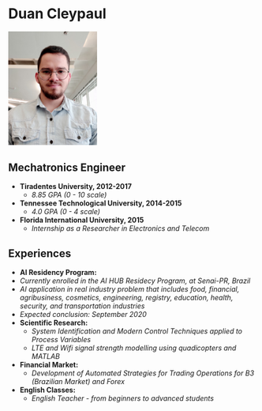 # Duan Cleypaul

<img src="self_down-1mb.jpg" width="180">

## Mechatronics Engineer
* **Tiradentes University, 2012-2017**
  * *8.85 GPA (0 - 10 scale)*
* **Tennessee Technological University, 2014-2015**
  * *4.0 GPA (0 - 4 scale)*
* **Florida International University, 2015**
  * *Internship as a Researcher in Electronics and Telecom*

## Experiences
* **AI Residency Program:**
 * *Currently enrolled in the AI HUB Residecy Program, at Senai-PR, Brazil*
 * *AI application in real industry problem that includes food, financial, agribusiness, cosmetics, engineering, registry, education, health, security, and transportation industries*
 * *Expected conclusion: September 2020*
* **Scientific Research:**
  * *System Identification and Modern Control Techniques applied to Process Variables*
  * *LTE and Wifi signal strength modelling using quadicopters and MATLAB*
* **Financial Market:**
  * *Development of Automated Strategies for Trading Operations for B3 (Brazilian Market) and Forex*
* **English Classes:**
  * *English Teacher - from beginners to advanced students*

